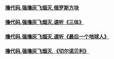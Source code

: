 
###     [ 撸代码,强撸灰飞烟灭,俄罗斯方块 ]( https://boyan01.github.io/flutter-tetris/#/ )    <br/>
###     [ 撸代码,强撸灰飞烟灭,速听《三体》]( https://www.youtube.com/watch?v=QO25QnboJG0&list=PLUm1zvJ4-ufdtpMfD800oTw2hB5ghwabA&index=2&t=0s )    <br/>
###     [ 撸代码,强撸灰飞烟灭,速听《最后一个地球人》]( https://www.youtube.com/watch?v=81ulM0cvTKw )    <br/>
###     [ 撸代码,强撸灰飞烟灭,《切尔诺贝利》]( http://v.qq.com/detail/i/ix6w4wausx518m8.html?ptag=10523 )    <br/>
